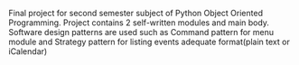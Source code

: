 Final project for second semester subject of Python Object Oriented Programming.
Project contains 2 self-written modules and main body.
Software design patterns are used such as Command pattern for menu module 
and Strategy pattern for listing events adequate format(plain text or iCalendar)
